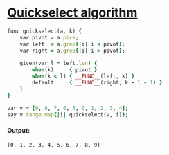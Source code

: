 [1]: http://rosettacode.org/wiki/Quickselect_algorithm

# [Quickselect algorithm][1]

```ruby
func quickselect(a, k) {
    var pivot = a.pick;
    var left  = a.grep{|i| i < pivot};
    var right = a.grep{|i| i > pivot};
 
    given(var l = left.len) {
        when(k)     { pivot }
        when(k < l) { __FUNC__(left, k) }
        default     { __FUNC__(right, k - l - 1) }
    }
}
 
var v = [9, 8, 7, 6, 5, 0, 1, 2, 3, 4];
say v.range.map{|i| quickselect(v, i)};
```

#### Output:
```
[0, 1, 2, 3, 4, 5, 6, 7, 8, 9]
```